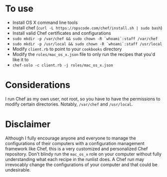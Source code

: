 To use
======
- Install OS X command line tools
- Install chef (`curl -L https://opscode.com/chef/install.sh | sudo bash`)
- Install valid Chef certificates and configurations
- ``sudo mkdir -p /var/chef && sudo chown -R `whoami`:staff /var/chef``
- ``sudo mkdir -p /usr/local && sudo chown -R `whoami`:staff /usr/local``
- Modify `client.rb` to point to your `cookbooks` directory
- Modify the `roles/mac_os_x.json` file to only run the recipes that you'd like it to
- `chef-solo -c client.rb -j roles/mac_os_x.json`

Considerations
==============
I run Chef as my own user, not root, so you have to have the permissions to modify certain directories. Notably, `/var/chef` and `/usr/local`.

Disclaimer
==========
Although I fully encourage anyone and everyone to manage the configurations of their computers with a configuration management framework like Chef, this is a very customized and personalized Chef repository. Don't blindy run the `mac_os_x` role on your computer without fully understanding what each recipe in the runlist does. A Chef run may irrevocably change the configurations of your computer and that could be undesirable.
